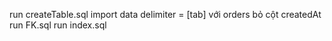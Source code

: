 run createTable.sql
import data delimiter = [tab]
với orders bỏ cột createdAt
run FK.sql
run index.sql
